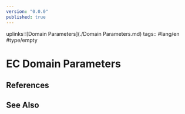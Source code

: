 ```yaml
---
version: "0.0.0"
published: true
---
```

uplinks::[Domain Parameters](./Domain Parameters.md)
tags:: #lang/en #type/empty
# EC Domain Parameters

## References

## See Also
